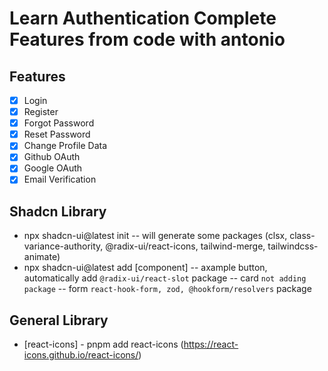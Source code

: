 # Learn Authentication Complete Features from code with antonio

## Features

-  [x] Login
-  [x] Register
-  [x] Forgot Password
-  [x] Reset Password
-  [x] Change Profile Data
-  [x] Github OAuth
-  [x] Google OAuth
-  [x] Email Verification

## Shadcn Library

-  npx shadcn-ui@latest init
   -- will generate some packages (clsx, class-variance-authority, @radix-ui/react-icons, tailwind-merge, tailwindcss-animate)
-  npx shadcn-ui@latest add [component]
   -- axample button, automatically add `@radix-ui/react-slot` package
   -- card `not adding package`
   -- form `react-hook-form, zod, @hookform/resolvers` package

## General Library

-  [react-icons] - pnpm add react-icons (https://react-icons.github.io/react-icons/)
